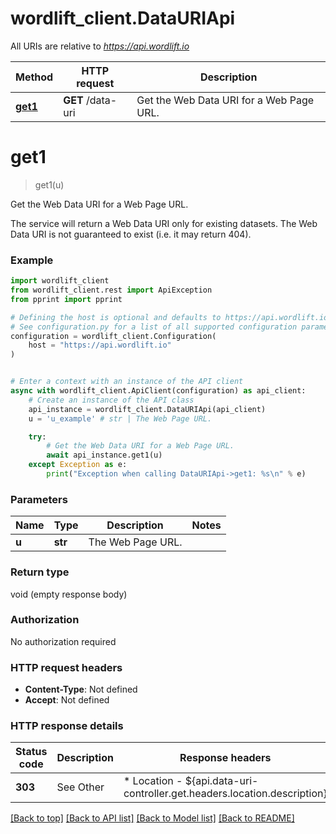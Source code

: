 # wordlift_client.DataURIApi

All URIs are relative to *https://api.wordlift.io*

Method | HTTP request | Description
------------- | ------------- | -------------
[**get1**](DataURIApi.md#get1) | **GET** /data-uri | Get the Web Data URI for a Web Page URL.


# **get1**
> get1(u)

Get the Web Data URI for a Web Page URL.

The service will return a Web Data URI only for existing datasets. The Web Data URI is not guaranteed to exist (i.e. it may return 404). 

### Example


```python
import wordlift_client
from wordlift_client.rest import ApiException
from pprint import pprint

# Defining the host is optional and defaults to https://api.wordlift.io
# See configuration.py for a list of all supported configuration parameters.
configuration = wordlift_client.Configuration(
    host = "https://api.wordlift.io"
)


# Enter a context with an instance of the API client
async with wordlift_client.ApiClient(configuration) as api_client:
    # Create an instance of the API class
    api_instance = wordlift_client.DataURIApi(api_client)
    u = 'u_example' # str | The Web Page URL.

    try:
        # Get the Web Data URI for a Web Page URL.
        await api_instance.get1(u)
    except Exception as e:
        print("Exception when calling DataURIApi->get1: %s\n" % e)
```



### Parameters


Name | Type | Description  | Notes
------------- | ------------- | ------------- | -------------
 **u** | **str**| The Web Page URL. | 

### Return type

void (empty response body)

### Authorization

No authorization required

### HTTP request headers

 - **Content-Type**: Not defined
 - **Accept**: Not defined

### HTTP response details

| Status code | Description | Response headers |
|-------------|-------------|------------------|
**303** | See Other |  * Location - ${api.data-uri-controller.get.headers.location.description} <br>  |

[[Back to top]](#) [[Back to API list]](../README.md#documentation-for-api-endpoints) [[Back to Model list]](../README.md#documentation-for-models) [[Back to README]](../README.md)

